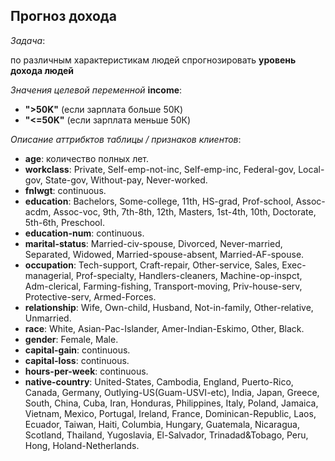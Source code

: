 ## Прогноз дохода

*Задача*: 

по различным характеристикам людей спрогнозировать **уровень дохода людей**

*Значения целевой переменной* **income**:

- **">50K"** (если зарплата больше 50К)
- **"<=50K"** (если зарплата меньше 50К)

*Описание аттрибктов таблицы / признаков клиентов*:

- **age**: количество полных лет. 
- **workclass**: Private, Self-emp-not-inc, Self-emp-inc, Federal-gov, Local-gov, State-gov, Without-pay, Never-worked. 
- **fnlwgt**: continuous. 
- **education**: Bachelors, Some-college, 11th, HS-grad, Prof-school, Assoc-acdm, Assoc-voc, 9th, 7th-8th, 12th, Masters, 1st-4th, 10th, Doctorate, 5th-6th, Preschool. 
- **education-num**: continuous. 
- **marital-status**: Married-civ-spouse, Divorced, Never-married, Separated, Widowed, Married-spouse-absent, Married-AF-spouse. 
- **occupation**: Tech-support, Craft-repair, Other-service, Sales, Exec-managerial, Prof-specialty, Handlers-cleaners, Machine-op-inspct, Adm-clerical, Farming-fishing, Transport-moving, Priv-house-serv, Protective-serv, Armed-Forces. 
- **relationship**: Wife, Own-child, Husband, Not-in-family, Other-relative, Unmarried. 
- **race**: White, Asian-Pac-Islander, Amer-Indian-Eskimo, Other, Black. 
- **gender**: Female, Male. 
- **capital-gain**: continuous. 
- **capital-loss**: continuous. 
- **hours-per-week**: continuous. 
- **native-country**: United-States, Cambodia, England, Puerto-Rico, Canada, Germany, Outlying-US(Guam-USVI-etc), India, Japan, Greece, South, China, Cuba, Iran, Honduras, Philippines, Italy, Poland, Jamaica, Vietnam, Mexico, Portugal, Ireland, France, Dominican-Republic, Laos, Ecuador, Taiwan, Haiti, Columbia, Hungary, Guatemala, Nicaragua, Scotland, Thailand, Yugoslavia, El-Salvador, Trinadad&Tobago, Peru, Hong, Holand-Netherlands. 
